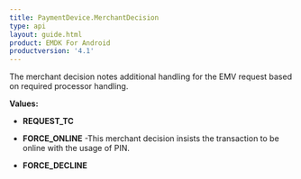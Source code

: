 ```yaml
---
title: PaymentDevice.MerchantDecision
type: api
layout: guide.html
product: EMDK For Android
productversion: '4.1'
---
```



The merchant decision notes additional handling for the EMV request based
 on required processor handling.

**Values:**

* **REQUEST_TC**

* **FORCE_ONLINE** -This merchant decision insists the transaction to be online with the usage of PIN.

* **FORCE_DECLINE**









